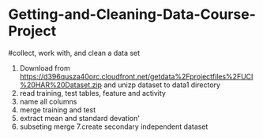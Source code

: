 # Getting-and-Cleaning-Data-Course-Project
#collect, work with, and clean a data set
1. Download from https://d396qusza40orc.cloudfront.net/getdata%2Fprojectfiles%2FUCI%20HAR%20Dataset.zip
and unizp dataset to data1 directory
2. read training, test tables, feature and activity
3. name all columns
4. merge training and test
5. extract mean and standard devation'
6. subseting merge
7.create secondary independent dataset 
